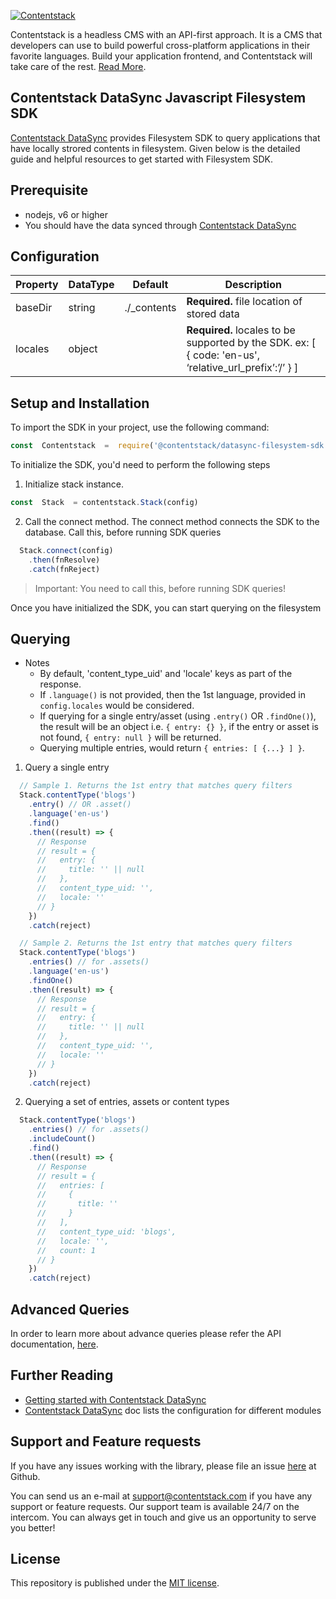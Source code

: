 
[![Contentstack](https://www.contentstack.com/docs/static/images/contentstack.png)](https://www.contentstack.com/)

  Contentstack is a headless CMS with an API-first approach. It is a CMS that developers can use to build powerful cross-platform applications in their favorite languages. Build your application frontend, and Contentstack will take care of the rest. [Read More](https://www.contentstack.com/).


## Contentstack DataSync Javascript Filesystem SDK

[Contentstack DataSync]([https://www.contentstack.com/docs/guide/synchronization/contentstack-datasync/getting-started](https://www.contentstack.com/docs/guide/synchronization/contentstack-datasync/getting-started)) provides Filesystem SDK to query applications that have locally strored contents in filesystem. Given below is the detailed guide and helpful resources to get started with Filesystem SDK.

## Prerequisite

 - nodejs, v6 or higher
  - You should have the data synced through [Contentstack
   DataSync]([https://www.contentstack.com/docs/guide/synchronization/contentstack-datasync/getting-started](https://www.contentstack.com/docs/guide/synchronization/contentstack-datasync/getting-started))

  

## Configuration

|Property|DataType|Default|Description|
|--|--|--|--|
|baseDir|string|./_contents|**Required.**  file location of stored data|
|locales|object| |**Required.**  locales to be supported by the SDK. ex: [ { code: 'en-us', ‘relative_url_prefix’:’/’ } ]|

  

  

## Setup and Installation

To import the SDK in your project, use the following command:
```js
const  Contentstack  =  require('@contentstack/datasync-filesystem-sdk').Contentstack
```
  

To initialize the SDK, you'd need to perform the following steps

1.  Initialize stack instance.
    
```js
const  Stack  = contentstack.Stack(config)
```  

2.  Call the connect method. The connect method connects the SDK to the database. Call this, before running SDK queries
    
```js
  Stack.connect(config)
    .then(fnResolve)
    .catch(fnReject)
```
> Important: You need to call this, before running SDK queries!

  
Once you have initialized the SDK, you can start querying on the filesystem

## Querying
- Notes
  - By default, 'content_type_uid' and 'locale' keys as part of the response.
  - If `.language()` is not provided, then the 1st language, provided in `config.locales` would be considered.
  - If querying for a single entry/asset (using `.entry()` OR `.findOne()`), the result will be an object i.e. `{ entry: {} }`, if the entry or asset is not found, `{ entry: null }` will be returned.
  - Querying multiple entries, would return `{ entries: [ {...} ] }`.


1. Query a single entry

```js
  // Sample 1. Returns the 1st entry that matches query filters
  Stack.contentType('blogs')
    .entry() // OR .asset()
    .language('en-us')
    .find()
    .then((result) => {
      // Response
      // result = {
      //   entry: {
      //     title: '' || null
      //   },
      //   content_type_uid: '',
      //   locale: ''
      // }
    })
    .catch(reject)

  // Sample 2. Returns the 1st entry that matches query filters
  Stack.contentType('blogs')
    .entries() // for .assets() 
    .language('en-us')
    .findOne()
    .then((result) => {
      // Response
      // result = {
      //   entry: {
      //     title: '' || null
      //   },
      //   content_type_uid: '',
      //   locale: ''
      // }
    })
    .catch(reject)
```

2. Querying a set of entries, assets or content types
```js
  Stack.contentType('blogs')
    .entries() // for .assets() 
    .includeCount()
    .find()
    .then((result) => {
      // Response
      // result = {
      //   entries: [
      //     {
      //       title: ''
      //     }
      //   ],
      //   content_type_uid: 'blogs',
      //   locale: '',
      //   count: 1
      // }
    })
    .catch(reject)
```

## Advanced Queries

In order to learn more about advance queries please refer the API documentation, [here](https://contentstack.github.io/datasync-filesystem-sdk/).

  
## Further Reading

-   [Getting started with Contentstack DataSync](https://www.contentstack.com/docs/guide/synchronization/contentstack-datasync) 
-   [Contentstack DataSync](https://www.contentstack.com/docs/guide/synchronization/contentstack-datasync/configuration-files-for-contentstack-datasync) doc lists the configuration for different modules
    

## Support and Feature requests

If you have any issues working with the library, please file an issue [here](https://github.com/contentstack/datasync-asset-store-filesystem/issues) at Github.

You can send us an e-mail at [support@contentstack.com](mailto:support@contentstack.com) if you have any support or feature requests. Our support team is available 24/7 on the intercom. You can always get in touch and give us an opportunity to serve you better!

## License

This repository is published under the [MIT license](LICENSE).